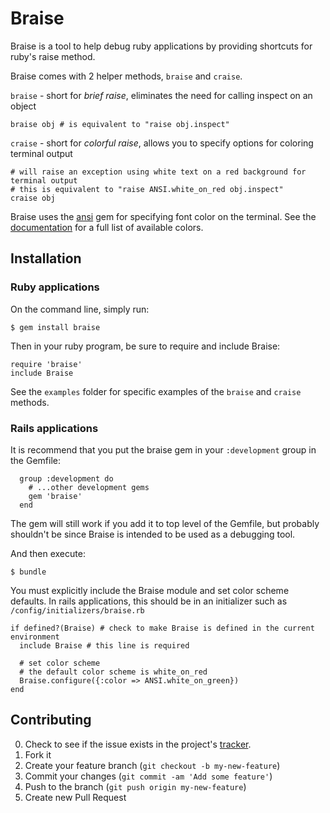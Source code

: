 # Braise

Braise is a tool to help debug ruby applications by providing shortcuts for ruby's raise method. 

Braise comes with 2 helper methods, `braise` and `craise`.

`braise` - short for *brief raise*, eliminates the need for calling inspect on an object
```
braise obj # is equivalent to "raise obj.inspect"
```

`craise` - short for *colorful raise*, allows you to specify options for coloring terminal output
```
# will raise an exception using white text on a red background for terminal output
# this is equivalent to "raise ANSI.white_on_red obj.inspect"
craise obj 
```

Braise uses the [ansi](https://github.com/rubyworks/ansi) gem for specifying font color on the terminal. See the [documentation](http://rubydoc.info/github/rubyworks/ansi/master/ANSI/Mixin) for a full list of available colors.

## Installation
### Ruby applications
On the command line, simply run:

    $ gem install braise

Then in your ruby program, be sure to require and include Braise:
```
require 'braise'
include Braise
```

See the `examples` folder for specific examples of the `braise` and `craise` methods.

### Rails applications
It is recommend that you put the braise gem in your `:development` group in the Gemfile:
```
  group :development do
    # ...other development gems
    gem 'braise'
  end
```

The gem will still work if you add it to top level of the Gemfile, but probably shouldn't be since Braise is intended to be used as a debugging tool.

And then execute:

    $ bundle

You must explicitly include the Braise module and set color scheme defaults. In rails applications, this should be in an initializer such as `/config/initializers/braise.rb`
```
if defined?(Braise) # check to make Braise is defined in the current environment
  include Braise # this line is required

  # set color scheme
  # the default color scheme is white_on_red
  Braise.configure({:color => ANSI.white_on_green}) 
end
```

## Contributing

0. Check to see if the issue exists in the project's [tracker](https://github.com/MrAlexLau/braise/issues). 
1. Fork it
2. Create your feature branch (`git checkout -b my-new-feature`)
3. Commit your changes (`git commit -am 'Add some feature'`)
4. Push to the branch (`git push origin my-new-feature`)
5. Create new Pull Request
